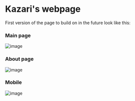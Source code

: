 # Kazari's webpage
First version of the page to build on in the future look like this:
### Main page
![image](https://user-images.githubusercontent.com/61841068/234752107-e10779ab-4e0f-4937-a6d1-6139712ed24d.png)
### About page
![image](https://user-images.githubusercontent.com/61841068/234752759-243c05d7-ce77-4f7a-904d-dfbd2ae0cb94.png)
### Mobile
![image](https://user-images.githubusercontent.com/61841068/234753157-c98f9677-4456-48c0-9a90-856c53266129.png)
